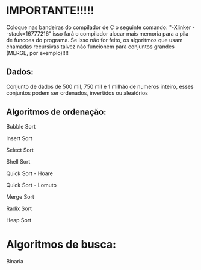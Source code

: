 # IMPORTANTE!!!!!

Coloque nas bandeiras do compilador de C o seguinte comando: "-Xlinker --stack=16777216" isso fará o compilador alocar mais memoria para a pila de funcoes do programa. Se isso não for feito, os algoritmos que usam chamadas recursivas talvez não funcionem para conjuntos grandes (MERGE, por exemplo)!!!!

## Dados:

Conjunto de dados de 500 mil, 750 mil e 1 milhão de numeros inteiro, esses conjuntos podem ser ordenados, invertidos ou aleatórios

## Algoritmos de ordenação:

 Bubble Sort
 
 Insert Sort
 
 Select Sort
 
 Shell Sort
 
 Quick Sort - Hoare
 
 Quick Sort - Lomuto
 
 Merge Sort 
 
 Radix Sort
 
 Heap Sort

 # Algoritmos de busca:

 Binaria
